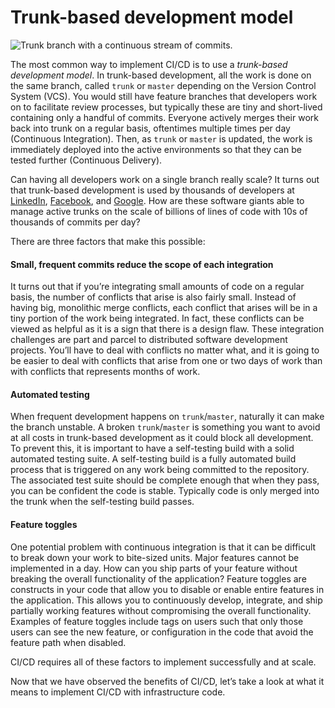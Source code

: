 # Trunk-based development model

![Trunk branch with a continuous stream of commits.](/img/guides/build-it-yourself/pipelines/trunk.png)

The most common way to implement CI/CD is to use a _trunk-based development model_. In trunk-based development, all the
work is done on the same branch, called `trunk` or `master` depending on the Version Control System (VCS). You would
still have feature branches that developers work on to facilitate review processes, but typically these are tiny and
short-lived containing only a handful of commits. Everyone actively merges their work back into trunk on a regular
basis, oftentimes multiple times per day (Continuous Integration). Then, as `trunk` or `master` is updated, the work is
immediately deployed into the active environments so that they can be tested further (Continuous Delivery).

Can having all developers work on a single branch really scale? It turns out that trunk-based development is used by
thousands of developers at [LinkedIn](https://www.wired.com/2013/04/linkedin-software-revolution/),
[Facebook](https://paulhammant.com/2013/03/13/facebook-tbd-take-2/), and
[Google](https://www.youtube.com/watch?v=W71BTkUbdqE). How are these software giants able to manage active trunks on the
scale of billions of lines of code with 10s of thousands of commits per day?

There are three factors that make this possible:

<div className="dlist">

#### Small, frequent commits reduce the scope of each integration

It turns out that if you’re integrating small amounts of code on a regular basis, the number of conflicts that arise is
also fairly small. Instead of having big, monolithic merge conflicts, each conflict that arises will be in a tiny
portion of the work being integrated. In fact, these conflicts can be viewed as helpful as it is a sign that there is
a design flaw. These integration challenges are part and parcel to distributed software development projects. You’ll
have to deal with conflicts no matter what, and it is going to be easier to deal with conflicts that arise from one or
two days of work than with conflicts that represents months of work.

#### Automated testing

When frequent development happens on `trunk`/`master`, naturally it can make the branch unstable. A broken
`trunk`/`master` is something you want to avoid at all costs in trunk-based development as it could block all
development. To prevent this, it is important to have a self-testing build with a solid automated testing suite. A
self-testing build is a fully automated build process that is triggered on any work being committed to the repository.
The associated test suite should be complete enough that when they pass, you can be confident the code is stable.
Typically code is only merged into the trunk when the self-testing build passes.

#### Feature toggles

One potential problem with continuous integration is that it can be difficult to break down your work to bite-sized
units. Major features cannot be implemented in a day. How can you ship parts of your feature without breaking the
overall functionality of the application? Feature toggles are constructs in your code that allow you to disable or
enable entire features in the application. This allows you to continuously develop, integrate, and ship partially
working features without compromising the overall functionality. Examples of feature toggles include tags on
users such that only those users can see the new feature, or configuration in the code that avoid the feature path
when disabled.

</div>

CI/CD requires all of these factors to implement successfully and at scale.

Now that we have observed the benefits of CI/CD, let’s take a look at what it means to implement CI/CD with
infrastructure code.


<!-- ##DOCS-SOURCER-START
{"sourcePlugin":"local-copier","hash":"7e5794c67b0a6291110316f83cf3ec40"}
##DOCS-SOURCER-END -->
